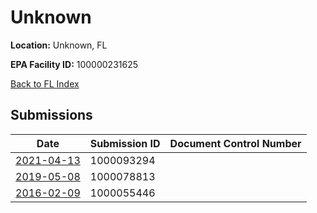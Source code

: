 # Unknown

**Location:** Unknown, FL

**EPA Facility ID:** 100000231625

[Back to FL Index](../../index.md)

## Submissions

| Date | Submission ID | Document Control Number |
|------|--------------|-------------------------|
| [2021-04-13](submissions/1000093294.md) | 1000093294 |  |
| [2019-05-08](submissions/1000078813.md) | 1000078813 |  |
| [2016-02-09](submissions/1000055446.md) | 1000055446 |  |
